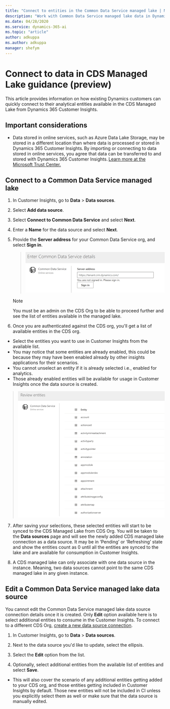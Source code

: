 ```yaml
---
title: "Connect to entities in the Common Data Service managed lake | Microsoft Docs"
description: "Work with Common Data Service managed lake data in Dynamics 365 Customer Insights via Athena framework"
ms.date: 04/28/2020
ms.service: dynamics-365-ai
ms.topic: "article"
author: adkuppa
ms.author: adkuppa
manager: shefym
---
```


# Connect to data in CDS Managed Lake guidance (preview)

This article provides information on how existing Dynamics customers can quickly connect to their analytical entities available in the CDS Managed Lake from Dynamics 365 Customer Insights.

## Important considerations

- Data stored in online services, such as Azure Data Lake Storage, may be stored in a different location than where data is processed or stored in Dynamics 365 Customer Insights. By importing or connecting to data stored in online services, you agree that data can be transferred to and stored with Dynamics 365 Customer Insights. [Learn more at the Microsoft Trust Center.](https://www.microsoft.com/trust-center)

## Connect to a Common Data Service managed lake

1. In Customer Insights, go to **Data** > **Data sources**.

2. Select **Add data source**.

3. Select **Connect to Common Data Service** and select **Next**.

4. Enter a **Name** for the data source and select **Next**.

5. Provide the **Server address** for your Common Data Service org, and select **Sign in**.
      > ![Dialog box to enter CDS Org server address](media/enter-CDS-org-details.png)
   
   > [!NOTE]
   > You must be an admin on the CDS Org to be able to proceed further and see the list of entities available in the managed lake.

6. Once you are authenticated against the CDS org, you'll get a list of available entities in the CDS org.
  - Select the entities you want to use in Customer Insights from the available list. 
  - You may notice that some entities are already enabled, this could be because they may have been enabled already by other insights applications for their scenarios. 
  - You cannot unselect an entity if it is already selected i.e., enabled for analytics. 
  - Those already enabled entities will be available for usage in Customer Insights once the data source is created.

   > ![Dialog box showing a list of entities from a CDS org](media/select-analytical-entities.png)
   
7. After saving your selections, these selected entities will start to be synced to the CDS Managed Lake from CDS Org. You will be taken to the **Data sources** page and will see the newly added CDS managed lake connection as a data source. It may be in ‘Pending’ or ‘Refreshing’ state and show the entities count as 0 until all the entities are synced to the lake and are available for consumption in Customer Insights.

8. A CDS managed lake can only associate with one data source in the instance. Meaning, two data sources cannot point to the same CDS managed lake in any given instance.

## Edit a Common Data Service managed lake data source

You cannot edit the Common Data Service managed lake data source connection details once it is created. Only **Edit** option available here is to select additional entities to consume in the Customer Insights. 
To connect to a different CDS Org, [create a new data source connection](#connect-common-data-service-managed-lake).

1. In Customer Insights, go to **Data** > **Data sources**.

2. Next to the data source you'd like to update, select the ellipsis.

3. Select the **Edit** option from the list.

4. Optionally, select additional entities from the available list of entities and select **Save**.
  - This will also cover the scenario of any additional entities getting added to your CDS org, and those entities getting included in Customer Insights by default. Those new entities will not be included in CI unless you explicitly select them as well or make sure that the data source is manually edited.
